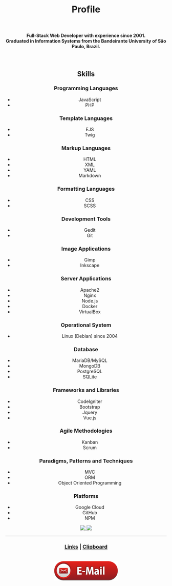 <div align="center">
  <h1>Profile</h1>
  <br />
  <h4>
    Full-Stack Web Developer with experience since 2001.<br />
    Graduated in Information Systems from the Bandeirante University of São Paulo, Brazil.
  </h4>

  <br />

<h2>Skills</h2>
<h3>Programming Languages</h3>
<ul>
<li>JavaScript</li>
<li>PHP</li>
</ul>
<h3>Template Languages</h3>
<ul>
<li>EJS</li>
<li>Twig</li>
</ul>
<h3>Markup Languages</h3>
<ul>
<li>HTML</li>
<li>XML</li>
<li>YAML</li>
<li>Markdown</li>
</ul>
<h3>Formatting Languages</h3>
<ul>
<li>CSS</li>
<li>SCSS</li>
</ul>
<h3>Development Tools</h3>
<ul>
<li>Gedit</li>
<li>Git</li>
</ul>
<h3>Image Applications</h3>
<ul>
<li>Gimp</li>
<li>Inkscape</li>
</ul>
<h3>Server Applications</h3>
<ul>
<li>Apache2</li>
<li>Nginx</li>
<li>Node.js</li>
<li>Docker</li>
<li>VirtualBox</li>
</ul>
<h3>Operational System</h3>
<ul>
<li>Linux (Debian) since 2004</li>
</ul>
<h3>Database</h3>
<ul>
<li>MariaDB/MySQL</li>
<li>MongoDB</li>
<li>PostgreSQL</li>
<li>SQLite</li>
</ul>
<h3>Frameworks and Libraries</h3>
<ul>
<li>CodeIgniter</li>
<li>Bootstrap</li>
<li>Jquery</li>
<li>Vue.js</li>
</ul>
<h3>Agile Methodologies</h3>
<ul>
<li>Kanban</li>
<li>Scrum</li>
</ul>
<h3>Paradigms, Patterns and Techniques</h3>
<ul>
<li>MVC</li>
<li>ORM</li>
<li>Object Oriented Programming</li>
</ul>
<h3>Platforms</h3>
<ul>
<li>Google Cloud</li>
<li>GitHub</li>
<li>NPM</li>
</ul>


  <a href="https://github.com/Leandro-Sciola">
    <img src="https://github-readme-stats.vercel.app/api?username=Leandro-Sciola&theme=tokyonight" height="150em" />
    <img src="https://github-readme-stats.vercel.app/api/top-langs/?username=Leandro-Sciola&layout=compact&langs_count=6&theme=tokyonight" height="150em" />
  </a>

  <hr />

  <h3>
    <a href="links.md">Links</a> | <a href="clipboard.md">Clipboard</a>
  </h3>

  <br />
  <a href="mailto:leandrosciola@gmail.com">
    <img src="email_button.png">
  </a>
</div>
